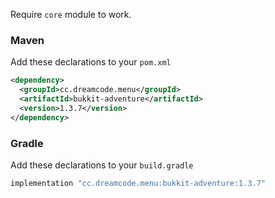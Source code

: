 Require ``core`` module to work.
### Maven
Add these declarations to your ``pom.xml``

```xml
<dependency>
  <groupId>cc.dreamcode.menu</groupId>
  <artifactId>bukkit-adventure</artifactId>
  <version>1.3.7</version>
</dependency>
```

### Gradle
Add these declarations to your ``build.gradle``

```gradle
implementation "cc.dreamcode.menu:bukkit-adventure:1.3.7"
```